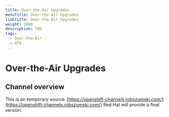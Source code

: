 ```yaml
---
title: Over-the-Air Upgrades
menuTitle: Over-the-Air Upgrades
linktitle: Over-the-Air Upgrades
weight: 3000
description: TBD
tags:
  - Over-the-Air
  - OTA
---
```

# Over-the-Air Upgrades

## Channel overview

This is an temporary source: [https://openshift-channels.robszumski.com/](https://openshift-channels.robszumski.com/)
Red Hat will provide a final version.
